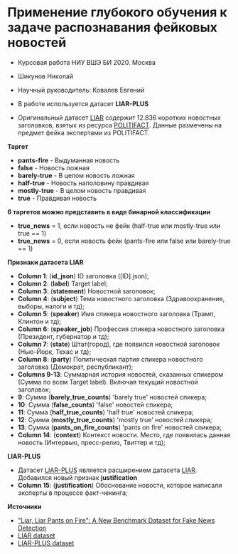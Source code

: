 # Применение глубокого обучения к задаче распознавания фейковых новостей

* Курсовая работа НИУ ВШЭ БИ 2020. Москва
* Шикунов Николай
* Научный руководитель: Ковалев Евгений

* В работе используется датасет **LIAR-PLUS**
* Оригинальный датасет [LIAR](https://github.com/thiagorainmaker77/liar_dataset) содержит 12.836 коротких новостных заголовков, взятых из ресурса [POLITIFACT](https://www.politifact.com/). Данные размечены на предмет фейка экспертами из POLITIFACT. 

**Таргет**
* **pants-fire** - Выдуманная новость 
* **false** - Новость ложная
* **barely-true** - В целом новость ложная  
* **half-true** - Новость наполовину правдивая
* **mostly-true** - В целом новость правдивая
* **true** - Правдивая новость

**6 таргетов можно представить в виде бинарной классификации**
* **true_news** = 1, если новость не фейк (half-true или mostly-true или true == 1)
* **true_news** = 0, если новость фейк (pants-fire или false или barely-true == 1)

**Признаки датасета LIAR**
* **Column 1**: (**id_json**) ID заголовка ([ID].json);
* **Column 2**: (**label**) Target label;
* **Column 3**: (**statement**) Новостной заголовок;
* **Column 4**: (**subject**) Тема новостного заголовка (Здравоохранение, выборы, налоги и тд);
* **Column 5**: (**speaker**) Имя спикера новостного заголовка (Трамп, Клинтон и тд);
* **Column 6**: (**speaker_job**) Профессия спикера новостного заголовка (Президент, губернатор и тд);
* **Column 7**: (**state**) Штат(город), где появился новостной заголовок (Нью-Йорк, Техас и тд);
* **Column 8**: (**party**) Политическая партия спикера новостного заголовка (Демократ, республикант);
* **Columns 9-13**: Суммарная история новостей, сказанных спикером (Сумма по всем Target label). Включая текущий новостной заголовок;
* **9**: Сумма (**barely_true_counts**) 'barely true' новостей спикера;
* **10**: Сумма (**false_counts**) 'false' новостей спикера;
* **11**: Сумма (**half_true_counts**) 'half true' новостей спикера;
* **12**: Сумма (**mostly_true_counts**) 'mostly true' новостей спикера;
* **13**: Сумма (**pants_on_fire_counts**) 'pants on fire' новостей спикера;
* **Column 14**: (**context**) Контекст новости. Место, где появилась данная новость (Интервью, пресс-релиз, Твиттер и тд);

**LIAR-PLUS**
* Датасет [LIAR-PLUS](https://github.com/Tariq60/LIAR-PLUS) является расширением датасета [LIAR](https://github.com/thiagorainmaker77/liar_dataset). Добавился новый признак **justification**
* **Column 15**: (**justification**) Обоснование новости, которое написали эксперты в процессе факт-чекинга;

**Источники**
* ["Liar, Liar Pants on Fire": A New Benchmark Dataset for Fake News Detection](https://arxiv.org/pdf/1705.00648.pdf)
* [LIAR dataset](https://github.com/thiagorainmaker77/liar_dataset)
* [LIAR-PLUS dataset](https://github.com/Tariq60/LIAR-PLUS)

